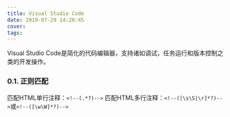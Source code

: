 ```yaml
---
title: Visual Studio Code
date: 2019-07-29 14:28:45
cover:
tags:
---
```

Visual Studio Code是简化的代码编辑器，支持诸如调试，任务运行和版本控制之类的开发操作。
<!-- more -->

### 0.1. 正则匹配
匹配HTML单行注释：`<!--(.*?)-->`
匹配HTML多行注释：`<!--([\s\S|\r]*?)-->`或`<!--([\w\W]*?)-->`
